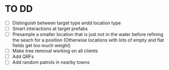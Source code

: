 # TO DD
- [ ] Distinguish between target type andd location type
- [ ] Smart interactions at target prefabs
- [ ] Presample a smaller location that is just not in the water before refining the seach for a position
      (Otherwise locations with lots of empty and flat fields get too much weight)
- [ ] Make tree removal working on all clients
- [ ] Add QRFs
- [ ] Add random patrols in nearby towns
